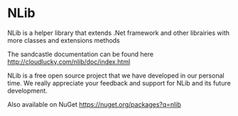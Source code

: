 # NLib
NLib is a helper library that extends .Net framework and other librairies with more classes and extensions methods

The sandcastle documentation can be found here http://cloudlucky.com/nlib/doc/index.html

NLib is a free open source project that we have developed in our personal time. We really appreciate your feedback and support for NLib and its future development.

Also available on NuGet https://nuget.org/packages?q=nlib
